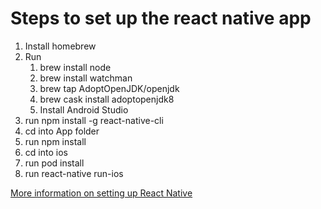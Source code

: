 # Steps to set up the react native app

1. Install homebrew
2. Run 
    1. brew install node
    2. brew install watchman
    3. brew tap AdoptOpenJDK/openjdk
    4. brew cask install adoptopenjdk8
    5. Install Android Studio
3. run npm install -g react-native-cli
4. cd into App folder
5. run npm install
6. cd into ios
7. run pod install
9. run react-native run-ios

 [More information on setting up React Native](https://facebook.github.io/react-native/docs/getting-started)


